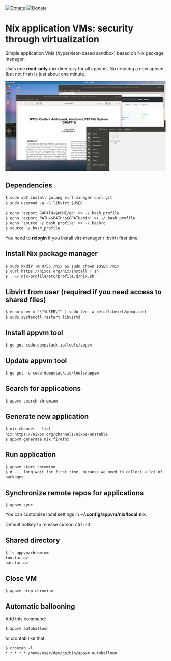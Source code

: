 [![Donate](https://img.shields.io/badge/Donate-PayPal-green.svg)](https://www.paypal.com/cgi-bin/webscr?cmd=_s-xclick&hosted_button_id=R8W2UQPZ5X5JE&source=url)
[![Donate](https://img.shields.io/badge/Donate-BitCoin-green.svg)](https://blockchair.com/bitcoin/address/bc1q23fyuq7kmngrgqgp6yq9hk8a5q460f39m8nv87)

# Nix application VMs: security through virtualization

Simple application VMs (hypervisor-based sandbox) based on Nix package manager.

Uses one **read-only** /nix directory for all appvms. So creating a new appvm (but not first) is just about one minute.

![appvm screenshot](screenshots/2018-07-05.png)

## Dependencies

    $ sudo apt install golang virt-manager curl git
    $ sudo usermod -a -G libvirt $USER

    $ echo 'export GOPATH=$HOME/go' >> ~/.bash_profile
    $ echo 'export PATH=$PATH:$GOPATH/bin' >> ~/.bash_profile
    $ echo 'source ~/.bash_profile' >> ~/.bashrc
    $ source ~/.bash_profile

You need to **relogin** if you install virt-manager (libvirt) first time.

## Install Nix package manager

    $ sudo mkdir -m 0755 /nix && sudo chown $USER /nix
    $ curl https://nixos.org/nix/install | sh
    $ . ~/.nix-profile/etc/profile.d/nix.sh

## Libvirt from user (required if you need access to shared files)

    $ echo user = "\"$USER\"" | sudo tee -a /etc/libvirt/qemu.conf
    $ sudo systemctl restart libvirtd

## Install appvm tool

    $ go get code.dumpstack.io/tools/appvm

## Update appvm tool

    $ go get -u code.dumpstack.io/tools/appvm

## Search for applications

    $ appvm search chromium

## Generate new application

	$ nix-channel --list
	nix https://nixos.org/channels/nixos-unstable
    $ appvm generate nix.firefox

## Run application

    $ appvm start chromium
    $ # ... long wait for first time, because we need to collect a lot of packages

## Synchronize remote repos for applications

    $ appvm sync

You can customize local settings in **~/.config/appvm/nix/local.nix**.

Default hotkey to release cursor: ctrl+alt.

## Shared directory

    $ ls appvm/chromium
    foo.tar.gz
    bar.tar.gz

## Close VM

    $ appvm stop chromium

## Automatic ballooning

Add this command:

    $ appvm autoballoon

to crontab like that:

    $ crontab -l
    * * * * * /home/user/dev/go/bin/appvm autoballoon
